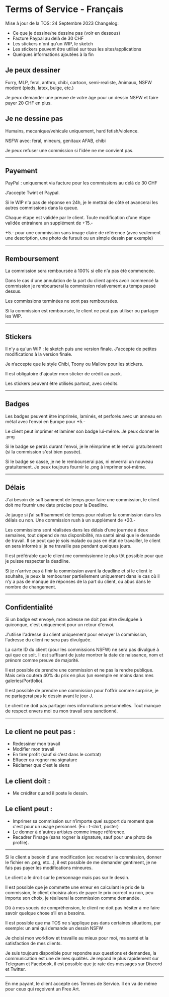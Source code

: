 # Terms of Service - Français

Mise à jour de la TOS: 24 Septembre 2023
Changelog:

* Ce que je dessine/ne dessine pas (voir en dessous)
* Facture Paypal au delà de 30 CHF
* Les stickers n'ont qu'un WIP, le sketch
* Les stickers peuvent être utilisé sur tous les sites/applications
* Quelques informations ajoutées à la fin


## Je peux dessiner

Furry, MLP, feral, anthro, chibi, cartoon, semi-realiste, Animaux, NSFW moderé (pieds, latex, bulge, etc.)

Je peux demander une preuve de votre âge pour un dessin NSFW et faire payer 20 CHF en plus.

## Je ne dessine pas

Humains, mecanique/vehicule uniquement, hard fetish/violence.

NSFW avec: feral, mineurs, genitaux AFAB, chibi

Je peux refuser une commission si l'idée ne me convient pas.

***

## Payement

PayPal : uniquement via facture pour les commissions au delà de 30 CHF

J’accepte Twint et Paypal.

Si le WIP n'a pas de réponse en 24h, je le mettrai de côté et avancerai les autres commissions dans la queue.

Chaque étape est validée par le client. Toute modification d’une étape validée entrainera un supplément de +15.-

+5.- pour une commission sans image claire de référence (avec seulement une description, une photo de fursuit ou un simple dessin par exemple)

***
## Remboursement

La commission sera remboursée à 100% si elle n'a pas été commencée.

Dans le cas d'une annulation de la part du client après avoir commencé la commission je rembourserai la commission relativement au temps passé dessus.

Les commissions terminées ne sont pas remboursées.

Si la commission est remboursée, le client ne peut pas utiliser ou partager les WIP.

***

## Stickers

Il n’y a qu'un WIP : le sketch puis une version finale.
J'accepte de petites modifications à la version finale.

Je n’accepte que le style Chibi, Toony ou Mallow pour les stickers.

Il est obligatoire d'ajouter mon sticker de crédit au pack.

Les stickers peuvent être utilisés partout, avec crédits.

***

## Badges

Les badges peuvent être imprimés, laminés, et perforés avec un anneau en métal avec l’envoi en Europe pour +5.-

Le client peut imprimer et laminer son badge lui-même. Je peux donner le .png

Si le badge se perds durant l'envoi, je le réimprime et le renvoi gratuitement (si la commission s'est bien passée).

Si le badge se casse, je ne le rembourserai pas, ni enverrai un nouveau gratuitement. Je peux toujours fournir le .png à imprimer soi-même.

***

## Délais

J'ai besoin de suffisamment de temps pour faire une commission, le client doit me fournir une date précise pour la Deadline.

Je jauge si j’ai suffisamment de temps pour réaliser la commission dans les délais ou non.
Une commission rush à un supplément de +20.-

Les commissions sont réalisées dans les délais d’une journée à deux semaines, tout dépend de ma disponibilité, ma santé ainsi que le demande de travail.
Il se peut que je sois malade ou pas en état de travailler, le client en sera informé si je ne travaille pas pendant quelques jours.

Il est préférable que le client me commissionne le plus tôt possible pour que je puisse respecter la deadline.

Si je n'arrive pas à finir la commission avant la deadline et si le client le souhaite, je peux la rembourser partiellement uniquement dans le cas où il n’y a pas de manque de réponses de la part du client, ou abus dans le nombre de changement.


***

## Confidentialité

Si un badge est envoyé, mon adresse ne doit pas être divulguée à quiconque, c'est uniquement pour un retour d'envoi.

J'utilise l'adresse du client uniquement pour envoyer la commission, l'adresse du client ne sera pas divulguée.

La carte ID du client (pour les commissions NSFW) ne sera pas divulgué à qui que ce soit.
Il est suffisant de juste montrer la date de naissance, nom et prénom comme preuve de majorité.

Il est possible de prendre une commission et ne pas la rendre publique. Mais cela coutera 40% du prix en plus (un exemple en moins dans mes galeries/Portfolio).

Il est possible de prendre une commission pour l'offrir comme surprise, je ne partagerai pas le dessin avant le jour J.

Le client ne doit pas partager mes informations personnelles.
Tout manque de respect envers moi ou mon travail sera sanctionné.

***

## Le client ne peut pas :

* Redessiner mon travail
* Modifier mon travail
* En tirer profit (sauf si c’est dans le contrat)
* Effacer ou rogner ma signature
* Réclamer que c'est le siens

## Le client doit :

* Me créditer quand il poste le dessin.

## Le client peut :

* Imprimer sa commission sur n’importe quel support du moment que c'est pour un usage personnel. (Ex : t-shirt, poster)
* Le donner à d'autres artistes comme image référence.
* Recadrer l'image (sans rogner la signature, sauf pour une photo de profile).

***

Si le client a besoin d'une modification (ex: recadrer la commission, donner le fichier en .png, etc...), il est possible de me demander gentiment, je ne fais pas payer les modifications mineures.

Le client a le droit sur le personnage mais pas sur le dessin.

Il est possible que je commette une erreur en calculant le prix de la commission, le client choisira alors de payer le prix correct ou non, peu importe son choix, je réaliserai la commission comme demandée.

Dû à mes soucis de compréhension, le client ne doit pas hésiter à me faire savoir quelque chose s’il en a besoins.

Il est possible que ma TOS ne s'applique pas dans certaines situations, par exemple: un ami qui demande un dessin NSFW

Je choisi mon workflow et travaille au mieux pour moi, ma santé et la satisfaction de mes clients.

Je suis toujours disponible pour repondre aux questions et demandes, la communication est une de mes qualités.
Je repond le plus rapidement sur Telegram et Facebook, il est possible que je rate des messages sur Discord et Twitter.

***

En me payant, le client accepte ces Termes de Service.
Il en va de même pour ceux qui reçoivent un Free Art.

